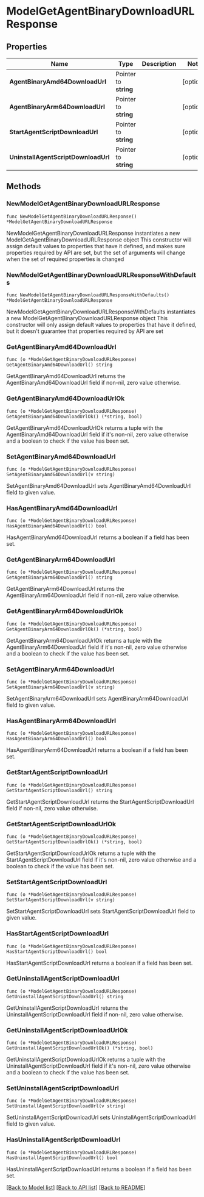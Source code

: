 # ModelGetAgentBinaryDownloadURLResponse

## Properties

Name | Type | Description | Notes
------------ | ------------- | ------------- | -------------
**AgentBinaryAmd64DownloadUrl** | Pointer to **string** |  | [optional] 
**AgentBinaryArm64DownloadUrl** | Pointer to **string** |  | [optional] 
**StartAgentScriptDownloadUrl** | Pointer to **string** |  | [optional] 
**UninstallAgentScriptDownloadUrl** | Pointer to **string** |  | [optional] 

## Methods

### NewModelGetAgentBinaryDownloadURLResponse

`func NewModelGetAgentBinaryDownloadURLResponse() *ModelGetAgentBinaryDownloadURLResponse`

NewModelGetAgentBinaryDownloadURLResponse instantiates a new ModelGetAgentBinaryDownloadURLResponse object
This constructor will assign default values to properties that have it defined,
and makes sure properties required by API are set, but the set of arguments
will change when the set of required properties is changed

### NewModelGetAgentBinaryDownloadURLResponseWithDefaults

`func NewModelGetAgentBinaryDownloadURLResponseWithDefaults() *ModelGetAgentBinaryDownloadURLResponse`

NewModelGetAgentBinaryDownloadURLResponseWithDefaults instantiates a new ModelGetAgentBinaryDownloadURLResponse object
This constructor will only assign default values to properties that have it defined,
but it doesn't guarantee that properties required by API are set

### GetAgentBinaryAmd64DownloadUrl

`func (o *ModelGetAgentBinaryDownloadURLResponse) GetAgentBinaryAmd64DownloadUrl() string`

GetAgentBinaryAmd64DownloadUrl returns the AgentBinaryAmd64DownloadUrl field if non-nil, zero value otherwise.

### GetAgentBinaryAmd64DownloadUrlOk

`func (o *ModelGetAgentBinaryDownloadURLResponse) GetAgentBinaryAmd64DownloadUrlOk() (*string, bool)`

GetAgentBinaryAmd64DownloadUrlOk returns a tuple with the AgentBinaryAmd64DownloadUrl field if it's non-nil, zero value otherwise
and a boolean to check if the value has been set.

### SetAgentBinaryAmd64DownloadUrl

`func (o *ModelGetAgentBinaryDownloadURLResponse) SetAgentBinaryAmd64DownloadUrl(v string)`

SetAgentBinaryAmd64DownloadUrl sets AgentBinaryAmd64DownloadUrl field to given value.

### HasAgentBinaryAmd64DownloadUrl

`func (o *ModelGetAgentBinaryDownloadURLResponse) HasAgentBinaryAmd64DownloadUrl() bool`

HasAgentBinaryAmd64DownloadUrl returns a boolean if a field has been set.

### GetAgentBinaryArm64DownloadUrl

`func (o *ModelGetAgentBinaryDownloadURLResponse) GetAgentBinaryArm64DownloadUrl() string`

GetAgentBinaryArm64DownloadUrl returns the AgentBinaryArm64DownloadUrl field if non-nil, zero value otherwise.

### GetAgentBinaryArm64DownloadUrlOk

`func (o *ModelGetAgentBinaryDownloadURLResponse) GetAgentBinaryArm64DownloadUrlOk() (*string, bool)`

GetAgentBinaryArm64DownloadUrlOk returns a tuple with the AgentBinaryArm64DownloadUrl field if it's non-nil, zero value otherwise
and a boolean to check if the value has been set.

### SetAgentBinaryArm64DownloadUrl

`func (o *ModelGetAgentBinaryDownloadURLResponse) SetAgentBinaryArm64DownloadUrl(v string)`

SetAgentBinaryArm64DownloadUrl sets AgentBinaryArm64DownloadUrl field to given value.

### HasAgentBinaryArm64DownloadUrl

`func (o *ModelGetAgentBinaryDownloadURLResponse) HasAgentBinaryArm64DownloadUrl() bool`

HasAgentBinaryArm64DownloadUrl returns a boolean if a field has been set.

### GetStartAgentScriptDownloadUrl

`func (o *ModelGetAgentBinaryDownloadURLResponse) GetStartAgentScriptDownloadUrl() string`

GetStartAgentScriptDownloadUrl returns the StartAgentScriptDownloadUrl field if non-nil, zero value otherwise.

### GetStartAgentScriptDownloadUrlOk

`func (o *ModelGetAgentBinaryDownloadURLResponse) GetStartAgentScriptDownloadUrlOk() (*string, bool)`

GetStartAgentScriptDownloadUrlOk returns a tuple with the StartAgentScriptDownloadUrl field if it's non-nil, zero value otherwise
and a boolean to check if the value has been set.

### SetStartAgentScriptDownloadUrl

`func (o *ModelGetAgentBinaryDownloadURLResponse) SetStartAgentScriptDownloadUrl(v string)`

SetStartAgentScriptDownloadUrl sets StartAgentScriptDownloadUrl field to given value.

### HasStartAgentScriptDownloadUrl

`func (o *ModelGetAgentBinaryDownloadURLResponse) HasStartAgentScriptDownloadUrl() bool`

HasStartAgentScriptDownloadUrl returns a boolean if a field has been set.

### GetUninstallAgentScriptDownloadUrl

`func (o *ModelGetAgentBinaryDownloadURLResponse) GetUninstallAgentScriptDownloadUrl() string`

GetUninstallAgentScriptDownloadUrl returns the UninstallAgentScriptDownloadUrl field if non-nil, zero value otherwise.

### GetUninstallAgentScriptDownloadUrlOk

`func (o *ModelGetAgentBinaryDownloadURLResponse) GetUninstallAgentScriptDownloadUrlOk() (*string, bool)`

GetUninstallAgentScriptDownloadUrlOk returns a tuple with the UninstallAgentScriptDownloadUrl field if it's non-nil, zero value otherwise
and a boolean to check if the value has been set.

### SetUninstallAgentScriptDownloadUrl

`func (o *ModelGetAgentBinaryDownloadURLResponse) SetUninstallAgentScriptDownloadUrl(v string)`

SetUninstallAgentScriptDownloadUrl sets UninstallAgentScriptDownloadUrl field to given value.

### HasUninstallAgentScriptDownloadUrl

`func (o *ModelGetAgentBinaryDownloadURLResponse) HasUninstallAgentScriptDownloadUrl() bool`

HasUninstallAgentScriptDownloadUrl returns a boolean if a field has been set.


[[Back to Model list]](../README.md#documentation-for-models) [[Back to API list]](../README.md#documentation-for-api-endpoints) [[Back to README]](../README.md)


